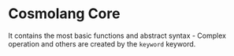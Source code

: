 # Cosmolang Core

It contains the most basic functions and abstract syntax - Complex operation and others are created by the `keyword` keyword.
